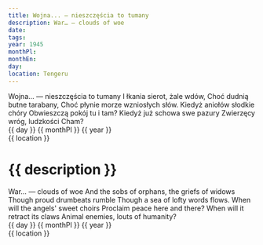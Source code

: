 ```yaml
---
title: Wojna... — nieszczęścia to tumany
description: War… — clouds of woe
date:
tags:
year: 1945
monthPl:
monthEn:
day:
location: Tengeru
---
```


<span class="poem">
        Wojna... — nieszczęścia to tumany
        I łkania sierot, żale wdów,
        Choć dudnią butne tarabany,
        Choć płynie morze wzniosłych słów.
Kiedyż aniołów słodkie chóry
Obwieszczą pokój tu i tam?
Kiedyż już schowa swe pazury
Zwierzęcy wróg, ludzkości Cham?
</span>

<span class="dateLocation">
<br> {{ day }} {{ monthPl }} {{ year }} <br>
{{ location }} <br>
</span>

<h1>{{ description }}</h1>

<span class="translation">
        War… — clouds of woe
        And the sobs of orphans, the griefs of widows
        Though proud drumbeats rumble
        Though a sea of lofty words flows.
When will the angels' sweet choirs
Proclaim peace here and there?
When will it retract its claws
Animal enemies, louts of humanity?
</span>

<span class="dateLocation">
<br> {{ day }} {{ monthPl }} {{ year }} <br>
{{ location }} <br>
</span>